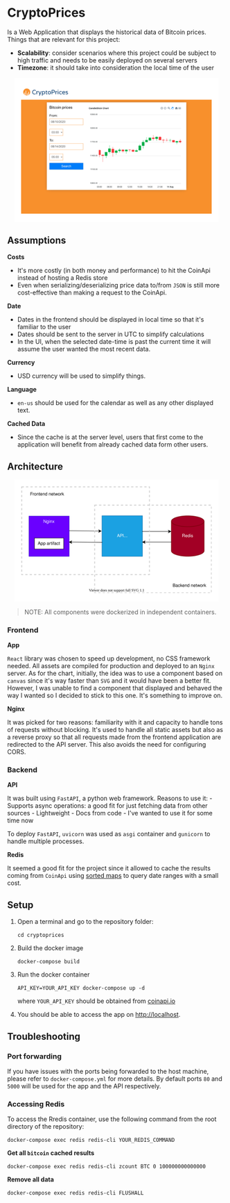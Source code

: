 # CryptoPrices

Is a Web Application that displays the historical data of Bitcoin prices. Things that are relevant for this project:

- **Scalability**: consider scenarios where this project could be subject to high traffic and needs to be easily deployed on several servers
- **Timezone**: it should take into consideration the local time of the user

<div style="background-color:white; padding: 1rem;margin: 1rem;">
    <img src="./screenshots/homepage.png">
</div>


## Assumptions

**Costs**
- It's more costly (in both money and performance) to hit the CoinApi instead of hosting a Redis store
- Even when serializing/deserializing price data to/from `JSON` is still more cost-effective than making a request to the CoinApi.

**Date**
- Dates in the frontend should be displayed in local time so that it's familiar to the user
- Dates should be sent to the server in UTC to simplify calculations
- In the UI, when the selected date-time is past the current time it will assume the user wanted the most recent data.

**Currency**
- USD currency will be used to simplify things.

**Language**
- `en-us` should be used for the calendar as well as any other displayed text.

**Cached Data**
- Since the cache is at the server level, users that first come to the application will benefit from already cached data form other users.

## Architecture

<div style="background-color:white; padding: 1rem;margin: 1rem;">
    <img src="./architecture.svg">
</div>

> NOTE: All components were dockerized in independent containers.

### Frontend

**App**

`React` library was chosen to speed up development, no CSS framework needed. All assets are compiled for production
and deployed to an `Nginx` server. As for the chart, initially, the idea was to use a component based on `canvas` since it's way faster than `SVG` and it would have been a better fit. However, I was unable to find a component that displayed and behaved the way I wanted so I decided to stick to this one. It's something to improve on.

**Nginx**

It was picked for two reasons: familiarity with it and capacity to handle tons of requests without blocking. It's used to handle all static assets but also as a reverse proxy so that all requests made from the frontend application are redirected to the API server. This also avoids the need for configuring CORS.

### Backend

**API**

It was built using `FastAPI`, a python web framework. Reasons to use it:
    - Supports async operations: a good fit for just fetching data from other sources
    - Lightweight
    - Docs from code
    - I've wanted to use it for some time now

To deploy `FastAPI`, `uvicorn` was used as `asgi` container and `gunicorn` to handle multiple processes.

**Redis**

It seemed a good fit for the project since it allowed to cache the results coming from `CoinApi` using [sorted maps](https://redis.io/commands/zrangebyscore) to query date ranges with a small cost.

## Setup

1. Open a terminal and go to the repository folder:

    ```
    cd cryptoprices 
    ```

2. Build the docker image

    ```
    docker-compose build
    ```

3. Run the docker container

    ```
    API_KEY=YOUR_API_KEY docker-compose up -d
    ```

    where `YOUR_API_KEY` should be obtained from [coinapi.io](https://coinapi.io)

4. You should be able to access the app on [http://localhost](http://localhost).

## Troubleshooting

### Port forwarding

If you have issues with the ports being forwarded to the host machine, please refer to `docker-compose.yml` for more details. By default ports `80` and `5000` will be used for the app and the API respectively.

### Accessing Redis

To access the Rredis container, use the following command from the root directory of the repository:

```
docker-compose exec redis redis-cli YOUR_REDIS_COMMAND
````

**Get all `bitcoin` cached results**

```
docker-compose exec redis redis-cli zcount BTC 0 100000000000000
````

**Remove all data**

```
docker-compose exec redis redis-cli FLUSHALL
````